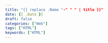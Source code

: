 ```yaml
---
title: "{{ replace .Name "-" " " | title }}"
date: {{ .Date }}
draft: false
categories: ["Web"]
tags: ["HTML"]
keywords: ["HTML"]
---
```


